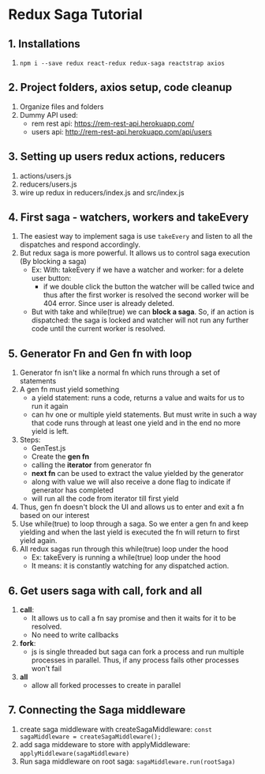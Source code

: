 # Redux Saga Tutorial

## 1. Installations
1. `npm i --save redux react-redux redux-saga reactstrap axios`

## 2. Project folders, axios setup, code cleanup
1. Organize files and folders
2. Dummy API used: 
    * rem rest api: https://rem-rest-api.herokuapp.com/
    * users api: http://rem-rest-api.herokuapp.com/api/users

## 3. Setting up users redux actions, reducers
1. actions/users.js
2. reducers/users.js
3. wire up redux in reducers/index.js and src/index.js

## 4. First saga - watchers, workers and takeEvery
1. The easiest way to implement saga is use `takeEvery` and listen to all the dispatches and respond accordingly.
2. But redux saga is more powerful. It allows us to control saga execution (By blocking a saga)
    * Ex: With: takeEvery if we have a watcher and worker: for a delete user button:
        * if we double click the button the watcher will be called twice and thus after the first worker is resolved the second worker will be 404 error. Since user is already deleted.
    * But with take and while(true) we can **block a saga**. So, if an action is dispatched: the saga is locked and watcher will not run any further code until the current worker is resolved.

## 5. Generator Fn and Gen fn with loop
1. Generator fn isn't like a normal fn which runs through a set of statements
2. A gen fn must yield something
    * a yield statement: runs a code, returns a value and waits for us to run it again
    * can hv one or multiple yield statements. But must write in such a way that code runs through at least one yield and in the end no more yield is left.
3. Steps:
    * GenTest.js
    * Create the **gen fn**
    * calling the **iterator** from generator fn
    * **next fn** can be used to extract the value yielded by the generator
    * along with value we will also receive a done flag to indicate if generator has completed
    * will run all the code from iterator till first yield
4. Thus, gen fn doesn't block the UI and allows us to enter and exit a fn based on our interest
5. Use while(true) to loop through a saga. So we enter a gen fn and keep yielding and when the last yield is executed the fn will return to first yield again.
6. All redux sagas run through this while(true) loop under the hood
    * Ex: takeEvery is running a while(true) loop under the hood
    * It means: it is constantly watching for any dispatched action.

## 6. Get users saga with call, fork and all
1. **call**:
    * It allows us to call a fn say promise and then it waits for it to be resolved.
    * No need to write callbacks
2. **fork**:
    * js is single threaded but saga can fork a process and run multiple processes in parallel. Thus, if any process fails other processes won't fail
3. **all**
    * allow all forked processes to create in parallel

## 7. Connecting the Saga middleware
1. create saga middleware with createSagaMiddleware: `const sagaMiddleware = createSagaMiddleware();`
2. add saga middeware to store with applyMiddleware: `applyMiddleware(sagaMiddleware)`
3. Run saga middleware on root saga: `sagaMiddleware.run(rootSaga)`
